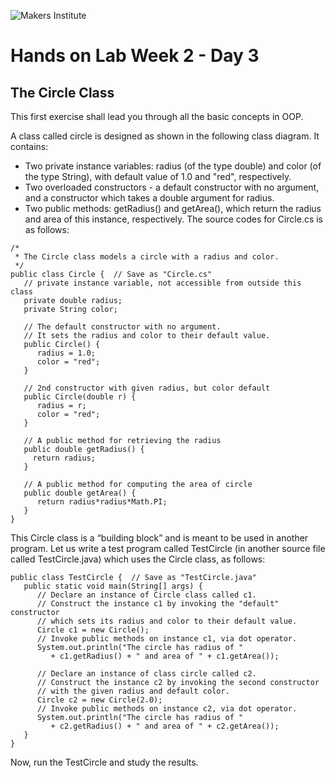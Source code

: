 ![Makers Institute](https://makersinstitute.id/img/logo-makersinstitute.png)

# Hands on Lab Week 2 - Day 3

## <a name="lab1"></a>The Circle Class

This first exercise shall lead you through all the basic concepts in OOP.

A class called circle is designed as shown in the following class diagram. It contains:
- Two private instance variables: radius (of the type double) and color (of the type String), with default value of 1.0 and "red", respectively.
- Two overloaded constructors - a default constructor with no argument, and a constructor which takes a double argument for radius.
- Two public methods: getRadius() and getArea(), which return the radius and area of this instance, respectively.
The source codes for Circle.cs is as follows:
```
/*
 * The Circle class models a circle with a radius and color.
 */
public class Circle {  // Save as "Circle.cs"
   // private instance variable, not accessible from outside this class
   private double radius;
   private String color;
   
   // The default constructor with no argument.
   // It sets the radius and color to their default value.
   public Circle() {
      radius = 1.0;
      color = "red";
   }
   
   // 2nd constructor with given radius, but color default
   public Circle(double r) {
      radius = r;
      color = "red";
   }
   
   // A public method for retrieving the radius
   public double getRadius() {
     return radius; 
   }
   
   // A public method for computing the area of circle
   public double getArea() {
      return radius*radius*Math.PI;
   }
}
```

This Circle class is a “building block” and is meant to be used in another program.
Let us write a test program called TestCircle (in another source file called TestCircle.java) which uses the Circle class, as follows:
```
public class TestCircle {  // Save as "TestCircle.java"
   public static void main(String[] args) {
      // Declare an instance of Circle class called c1.
      // Construct the instance c1 by invoking the "default" constructor
      // which sets its radius and color to their default value.
      Circle c1 = new Circle();
      // Invoke public methods on instance c1, via dot operator.
      System.out.println("The circle has radius of " 
         + c1.getRadius() + " and area of " + c1.getArea());
   
      // Declare an instance of class circle called c2.
      // Construct the instance c2 by invoking the second constructor
      // with the given radius and default color.
      Circle c2 = new Circle(2.0);
      // Invoke public methods on instance c2, via dot operator.
      System.out.println("The circle has radius of " 
         + c2.getRadius() + " and area of " + c2.getArea());
   }
}
```
Now, run the TestCircle and study the results.
